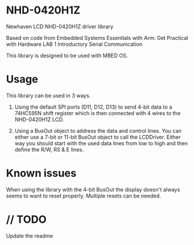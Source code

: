 # NHD-0420H1Z
Newhaven LCD NHD-0420H1Z driver library

Based on code from Embedded Systems Essentials with Arm:
Get Practical with Hardware
LAB 1
Introductory Serial Communication

This library is designed to be used with MBED OS.

# Usage
This library can be used in 3 ways.

1.  Using the default SPI ports (D11, D12, D13) to send 4-bit data to a 74HC595N shift register which is then connected with 4 wires to the NHD-0420H1Z LCD.

2.  Using a BusOut object to address the data and control lines. You can either use a 7-bit or 11-bit BusOut object to call the LCDDriver. Either way you should start with the used data lines from low to high and then define the R/W, RS & E lines.

# Known issues
When using the library with the 4-bit BusOut the display doesn't always seems to want to reset properly. Multiple resets can be needed.

# // TODO
Update the readme

